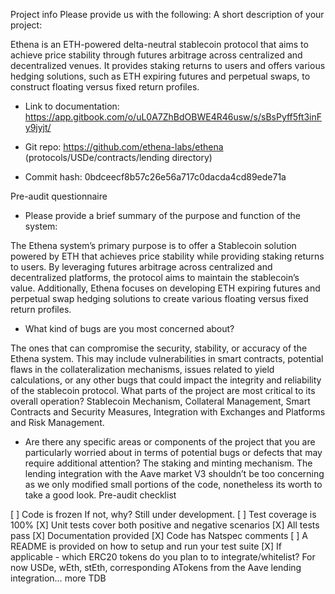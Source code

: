 Project info
Please provide us with the following:
A short description of your project:

Ethena is an ETH-powered delta-neutral stablecoin protocol that aims to achieve price stability through futures arbitrage across centralized and decentralized venues. It provides staking returns to users and offers various hedging solutions, such as ETH expiring futures and perpetual swaps, to construct floating versus fixed return profiles.

- Link to documentation:
  https://app.gitbook.com/o/uL0A7ZhBdOBWE4R46usw/s/sBsPyff5ft3inFy9jyjt/

- Git repo:
  https://github.com/ethena-labs/ethena (protocols/USDe/contracts/lending directory)

- Commit hash:
  0bdceecf8b57c26e56a717c0dacda4cd89ede71a

Pre-audit questionnaire

- Please provide a brief summary of the purpose and function of the system:

The Ethena system’s primary purpose is to offer a Stablecoin solution powered by ETH that achieves price stability while providing staking returns to users. By leveraging futures arbitrage across centralized and decentralized platforms, the protocol aims to maintain the stablecoin’s value. Additionally, Ethena focuses on developing ETH expiring futures and perpetual swap hedging solutions to create various floating versus fixed return profiles.

- What kind of bugs are you most concerned about?

The ones that can compromise the security, stability, or accuracy of the Ethena system. This may include vulnerabilities in smart contracts, potential flaws in the collateralization mechanisms, issues related to yield calculations, or any other bugs that could impact the integrity and reliability of the stablecoin protocol.
What parts of the project are most critical to its overall operation?
Stablecoin Mechanism, Collateral Management, Smart Contracts and Security Measures, Integration with Exchanges and Platforms and Risk Management.

- Are there any specific areas or components of the project that you are particularly worried about in terms of potential bugs or defects that may require additional attention?
  The staking and minting mechanism. The lending integration with the Aave market V3 shouldn’t be too concerning as we only modified small portions of the code, nonetheless its worth to take a good look.
  Pre-audit checklist

[ ] Code is frozen
If not, why? Still under development.
[ ] Test coverage is 100%
[X] Unit tests cover both positive and negative scenarios
[X] All tests pass
[X] Documentation provided
[X] Code has Natspec comments
[ ] A README is provided on how to setup and run your test suite
[X] If applicable - which ERC20 tokens do you plan to to integrate/whitelist? For now USDe, wEth, stEth, corresponding ATokens from the Aave lending integration… more TDB

